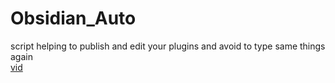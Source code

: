 # Obsidian_Auto  
script helping to publish and edit your plugins and avoid to type same things again  
[vid](https://youtu.be/XBdCFRdyJtI)
